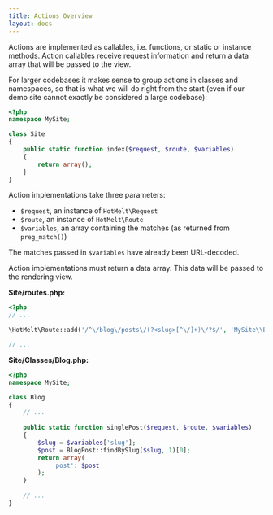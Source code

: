 ```yaml
---
title: Actions Overview
layout: docs
---
```


Actions are implemented as callables, i.e. functions, or static or instance methods. Action callables receive request information and return a data array that will be passed to the view.

For larger codebases it makes sense to group actions in classes and namespaces, so that is what we will do right from the start (even if our demo site cannot exactly be considered a large codebase):

``` php
<?php
namespace MySite;

class Site
{
    public static function index($request, $route, $variables)
    {
        return array();
    }
}
```

Action implementations take three parameters:

- `$request`, an instance of `HotMelt\Request`
- `$route`, an instance of `HotMelt\Route`
- `$variables`, an array containing the matches (as returned from `preg_match()`)

The matches passed in `$variables` have already been URL-decoded.

Action implementations must return a data array. This data will be passed to the rendering view.

**Site/routes.php:**

``` php
<?php
// ...

\HotMelt\Route::add('/^\/blog\/posts\/(?<slug>[^\/]+)\/?$/', 'MySite\\Blog::singlePost', 'SinglePost.html');

// ...
```

**Site/Classes/Blog.php:**

``` php
<?php
namespace MySite;

class Blog
{
    // ...
    
    public static function singlePost($request, $route, $variables)
    {
        $slug = $variables['slug'];
        $post = BlogPost::findBySlug($slug, 1)[0];
        return array(
            'post': $post
        );
    }
    
    // ...
}
```
